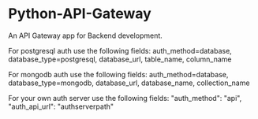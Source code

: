 # Python-API-Gateway

An API Gateway app for Backend development.

For postgresql auth use the following fields:
auth_method=database, database_type=postgresql, database_url, table_name, column_name

For mongodb auth use the following fields:
auth_method=database, database_type=mongodb, database_url, database_name, collection_name

For your own auth server use the following fields:
  "auth_method": "api",
  "auth_api_url": "authserverpath"
